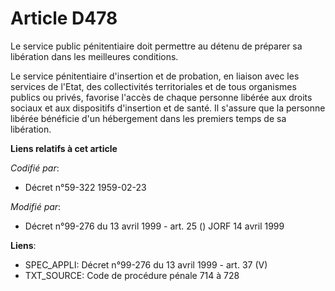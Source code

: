 # Article D478

Le service public pénitentiaire doit permettre au détenu de préparer sa libération dans les meilleures conditions.

Le service pénitentiaire d'insertion et de probation, en liaison avec les services de l'Etat, des collectivités territoriales
et de tous organismes publics ou privés, favorise l'accès de chaque personne libérée aux droits sociaux et aux dispositifs
d'insertion et de santé. Il s'assure que la personne libérée bénéficie d'un hébergement dans les premiers temps de sa
libération.

**Liens relatifs à cet article**

_Codifié par_:

  - Décret n°59-322 1959-02-23

_Modifié par_:

  - Décret n°99-276 du 13 avril 1999 - art. 25 () JORF 14 avril 1999

**Liens**:

  - SPEC_APPLI: Décret n°99-276 du 13 avril 1999 - art. 37 (V)
  - TXT_SOURCE: Code de procédure pénale 714 à 728
